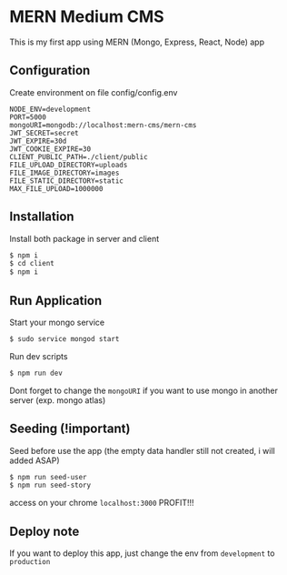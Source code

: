 # MERN Medium CMS
This is my first app using MERN (Mongo, Express, React, Node) app

## Configuration

Create environment on file config/config.env

    NODE_ENV=development
    PORT=5000
    mongoURI=mongodb://localhost:mern-cms/mern-cms
    JWT_SECRET=secret
    JWT_EXPIRE=30d
    JWT_COOKIE_EXPIRE=30
    CLIENT_PUBLIC_PATH=./client/public
    FILE_UPLOAD_DIRECTORY=uploads
    FILE_IMAGE_DIRECTORY=images
    FILE_STATIC_DIRECTORY=static
    MAX_FILE_UPLOAD=1000000


## Installation

Install both package in server and client
```sh
$ npm i
$ cd client
$ npm i
```

## Run Application
Start your mongo service
```sh
$ sudo service mongod start
```
Run dev scripts
```sh
$ npm run dev
```

Dont forget to change the `mongoURI` if you want to use mongo in another server (exp. mongo atlas)

## Seeding (!important)

Seed before use the app (the empty data handler still not created, i will added ASAP)
```sh
$ npm run seed-user
$ npm run seed-story
```

access on your chrome `localhost:3000`
PROFIT!!!

## Deploy note

If you want to deploy this app, just change the env from `development` to `production`